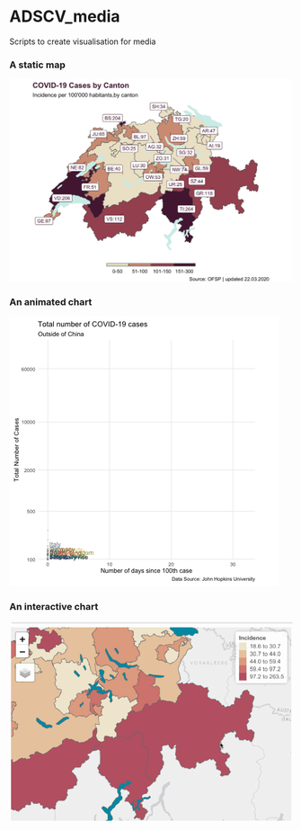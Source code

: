 # ADSCV_media

Scripts to create visualisation for media

### A static map
![](static_map_covid/Incidence.jpg)

### An animated chart

![](timeseries_animation/covid.gif)

### An interactive chart

![](map_interactive/leaflet_gif.gif)